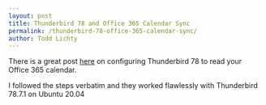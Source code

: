 ```yaml
---
layout: post
title: Thunderbird 78 and Office 365 Calendar Sync
permalink: /thunderbird-78-office-365-calendar-sync/
author: Todd Lichty
---
```

There is a great post [here](https://www.systutorials.com/how-to-synchronize-thunderbird-calendar-and-address-book-with-office365-exchange-online-using-activesync/) on configuring Thunderbird 78 to read your Office 365 calendar.

I followed the steps verbatim and they worked flawlessly with Thunderbird 78.7.1 on Ubuntu 20.04
